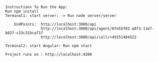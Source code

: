 	Instructions To Run the App:
	Run npm install
	Terminal1: start server: -> Run node server/server

		EndPoints:  http://localhost:3000/api
		            http://localhost:3000/api/agent/6fe55f02-a8f3-11e7-b037-c33c31bca71f 
					http://localhost:3000/api/call/+49151484522
		
	Terminal2: start Angular: Run npm start

	Project runs on : http://localhost:4200